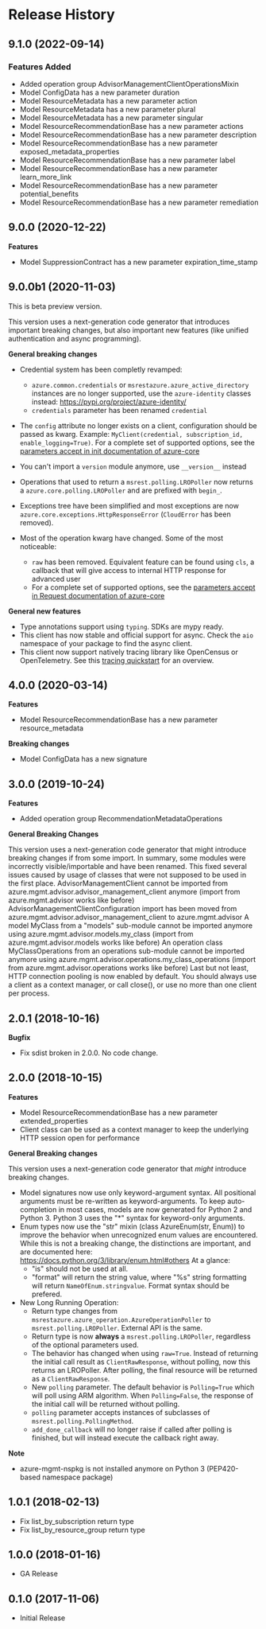 # Release History

## 9.1.0 (2022-09-14)

### Features Added

  - Added operation group AdvisorManagementClientOperationsMixin
  - Model ConfigData has a new parameter duration
  - Model ResourceMetadata has a new parameter action
  - Model ResourceMetadata has a new parameter plural
  - Model ResourceMetadata has a new parameter singular
  - Model ResourceRecommendationBase has a new parameter actions
  - Model ResourceRecommendationBase has a new parameter description
  - Model ResourceRecommendationBase has a new parameter exposed_metadata_properties
  - Model ResourceRecommendationBase has a new parameter label
  - Model ResourceRecommendationBase has a new parameter learn_more_link
  - Model ResourceRecommendationBase has a new parameter potential_benefits
  - Model ResourceRecommendationBase has a new parameter remediation

## 9.0.0 (2020-12-22)

**Features**

  - Model SuppressionContract has a new parameter expiration_time_stamp

## 9.0.0b1 (2020-11-03)

This is beta preview version.

This version uses a next-generation code generator that introduces important breaking changes, but also important new features (like unified authentication and async programming).

**General breaking changes**

- Credential system has been completly revamped:

  - `azure.common.credentials` or `msrestazure.azure_active_directory` instances are no longer supported, use the `azure-identity` classes instead: https://pypi.org/project/azure-identity/
  - `credentials` parameter has been renamed `credential`

- The `config` attribute no longer exists on a client, configuration should be passed as kwarg. Example: `MyClient(credential, subscription_id, enable_logging=True)`. For a complete set of
  supported options, see the [parameters accept in init documentation of azure-core](https://github.com/Azure/azure-sdk-for-python/blob/main/sdk/core/azure-core/CLIENT_LIBRARY_DEVELOPER.md#available-policies)
- You can't import a `version` module anymore, use `__version__` instead
- Operations that used to return a `msrest.polling.LROPoller` now returns a `azure.core.polling.LROPoller` and are prefixed with `begin_`.
- Exceptions tree have been simplified and most exceptions are now `azure.core.exceptions.HttpResponseError` (`CloudError` has been removed).
- Most of the operation kwarg have changed. Some of the most noticeable:

  - `raw` has been removed. Equivalent feature can be found using `cls`, a callback that will give access to internal HTTP response for advanced user
  - For a complete set of
  supported options, see the [parameters accept in Request documentation of azure-core](https://github.com/Azure/azure-sdk-for-python/blob/main/sdk/core/azure-core/CLIENT_LIBRARY_DEVELOPER.md#available-policies)

**General new features**

- Type annotations support using `typing`. SDKs are mypy ready.
- This client has now stable and official support for async. Check the `aio` namespace of your package to find the async client.
- This client now support natively tracing library like OpenCensus or OpenTelemetry. See this [tracing quickstart](https://github.com/Azure/azure-sdk-for-python/tree/main/sdk/core/azure-core-tracing-opentelemetry) for an overview.

## 4.0.0 (2020-03-14)

**Features**

- Model ResourceRecommendationBase has a new parameter resource_metadata

**Breaking changes**

- Model ConfigData has a new signature

## 3.0.0 (2019-10-24)

**Features**

  - Added operation group RecommendationMetadataOperations

**General Breaking Changes**

This version uses a next-generation code generator that might introduce
breaking changes if from some import. In summary, some modules were
incorrectly visible/importable and have been renamed. This fixed several
issues caused by usage of classes that were not supposed to be used in
the first place. AdvisorManagementClient cannot be imported from
azure.mgmt.advisor.advisor_management_client anymore (import from
azure.mgmt.advisor works like before)
AdvisorManagementClientConfiguration import has been moved from
azure.mgmt.advisor.advisor_management_client to azure.mgmt.advisor A
model MyClass from a "models" sub-module cannot be imported anymore
using azure.mgmt.advisor.models.my_class (import from
azure.mgmt.advisor.models works like before) An operation class
MyClassOperations from an operations sub-module cannot be imported
anymore using azure.mgmt.advisor.operations.my_class_operations
(import from azure.mgmt.advisor.operations works like before) Last but
not least, HTTP connection pooling is now enabled by default. You should
always use a client as a context manager, or call close(), or use no
more than one client per process.

## 2.0.1 (2018-10-16)

**Bugfix**

  - Fix sdist broken in 2.0.0. No code change.

## 2.0.0 (2018-10-15)

**Features**

  - Model ResourceRecommendationBase has a new parameter
    extended_properties
  - Client class can be used as a context manager to keep the underlying
    HTTP session open for performance

**General Breaking changes**

This version uses a next-generation code generator that *might*
introduce breaking changes.

  - Model signatures now use only keyword-argument syntax. All
    positional arguments must be re-written as keyword-arguments. To
    keep auto-completion in most cases, models are now generated for
    Python 2 and Python 3. Python 3 uses the "*" syntax for
    keyword-only arguments.
  - Enum types now use the "str" mixin (class AzureEnum(str, Enum)) to
    improve the behavior when unrecognized enum values are encountered.
    While this is not a breaking change, the distinctions are important,
    and are documented here:
    <https://docs.python.org/3/library/enum.html#others> At a glance:
      - "is" should not be used at all.
      - "format" will return the string value, where "%s" string
        formatting will return `NameOfEnum.stringvalue`. Format syntax
        should be prefered.
  - New Long Running Operation:
      - Return type changes from
        `msrestazure.azure_operation.AzureOperationPoller` to
        `msrest.polling.LROPoller`. External API is the same.
      - Return type is now **always** a `msrest.polling.LROPoller`,
        regardless of the optional parameters used.
      - The behavior has changed when using `raw=True`. Instead of
        returning the initial call result as `ClientRawResponse`,
        without polling, now this returns an LROPoller. After polling,
        the final resource will be returned as a `ClientRawResponse`.
      - New `polling` parameter. The default behavior is
        `Polling=True` which will poll using ARM algorithm. When
        `Polling=False`, the response of the initial call will be
        returned without polling.
      - `polling` parameter accepts instances of subclasses of
        `msrest.polling.PollingMethod`.
      - `add_done_callback` will no longer raise if called after
        polling is finished, but will instead execute the callback right
        away.

**Note**

  - azure-mgmt-nspkg is not installed anymore on Python 3 (PEP420-based
    namespace package)

## 1.0.1 (2018-02-13)

  - Fix list_by_subscription return type
  - Fix list_by_resource_group return type

## 1.0.0 (2018-01-16)

  - GA Release

## 0.1.0 (2017-11-06)

  - Initial Release
